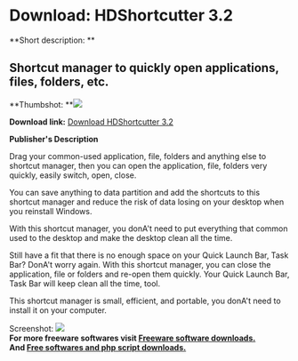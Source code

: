 # Download: HDShortcutter 3.2

**Short description: **

## Shortcut manager to quickly open applications, files, folders, etc.

  
**Thumbshot: **![](http://www.freewarefiles.com/screenshot/hddshortcutter_md.jpg)   
  
**Download link:** [Download HDShortcutter 3.2](http://freesoftwares.boysofts.com/HDShortcutter_program_54892.html)  
  

**Publisher's Description**  
  

Drag your common-used application, file, folders and anything else to shortcut
manager, then you can open the application, file, folders very quickly, easily
switch, open, close.

You can save anything to data partition and add the shortcuts to this shortcut
manager and reduce the risk of data losing on your desktop when you reinstall
Windows.

With this shortcut manager, you donA't need to put everything that common used
to the desktop and make the desktop clean all the time.

Still have a fit that there is no enough space on your Quick Launch Bar, Task
Bar? DonA't worry again. With this shortcut manager, you can close the
application, file or folders and re-open them quickly. Your Quick Launch Bar,
Task Bar will keep clean all the time, tool.

This shortcut manager is small, efficient, and portable, you donA't need to
install it on your computer.

  
  
Screenshot: ![](http://www.freewarefiles.com/screenshot/hddshortcutter.jpg)  
**For more freeware softwares visit [Freeware software downloads.](http://freesoftwares.boysofts.com/)**   
**And [Free softwares and php script downloads.](http://www.boysofts.com/)**

